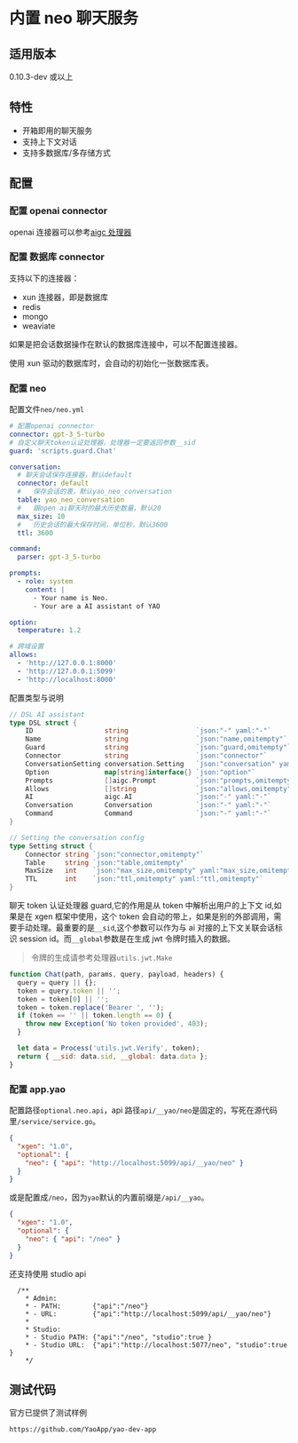 # 内置 neo 聊天服务

## 适用版本

0.10.3-dev 或以上

## 特性

- 开箱即用的聊天服务
- 支持上下文对话
- 支持多数据库/多存储方式

## 配置

### 配置 openai connector

openai 连接器可以参考[aigc 处理器](aigc%E5%A4%84%E7%90%86%E5%99%A8.md)

### 配置 数据库 connector

支持以下的连接器：

- xun 连接器，即是数据库
- redis
- mongo
- weaviate

如果是把会话数据操作在默认的数据库连接中，可以不配置连接器。

使用 xun 驱动的数据库时，会自动的初始化一张数据库表。

### 配置 neo

配置文件`neo/neo.yml`

```yaml
# 配置openai connector
connector: gpt-3_5-turbo
# 自定义聊天token认证处理器，处理器一定要返回参数__sid
guard: 'scripts.guard.Chat'

conversation:
  # 聊天会话保存连接器，默认default
  connector: default
  #   保存会话的表，默认yao_neo_conversation
  table: yao_neo_conversation
  #   跟open ai聊天时的最大历史数量，默认20
  max_size: 10
  #   历史会话的最大保存时间，单位秒，默认3600
  ttl: 3600

command:
  parser: gpt-3_5-turbo

prompts:
  - role: system
    content: |
      - Your name is Neo.
      - Your are a AI assistant of YAO

option:
  temperature: 1.2

# 跨域设置
allows:
  - 'http://127.0.0.1:8000'
  - 'http://127.0.0.1:5099'
  - 'http://localhost:8000'
```

配置类型与说明

```go
// DSL AI assistant
type DSL struct {
	ID                  string                 `json:"-" yaml:"-"`
	Name                string                 `json:"name,omitempty"`
	Guard               string                 `json:"guard,omitempty"`
	Connector           string                 `json:"connector"`
	ConversationSetting conversation.Setting   `json:"conversation" yaml:"conversation"`
	Option              map[string]interface{} `json:"option"`
	Prompts             []aigc.Prompt          `json:"prompts,omitempty"`
	Allows              []string               `json:"allows,omitempty"`
	AI                  aigc.AI                `json:"-" yaml:"-"`
	Conversation        Conversation           `json:"-" yaml:"-"`
	Command             Command                `json:"-" yaml:"-"`
}

// Setting the conversation config
type Setting struct {
	Connector string `json:"connector,omitempty"`
	Table     string `json:"table,omitempty"`
	MaxSize   int    `json:"max_size,omitempty" yaml:"max_size,omitempty"`
	TTL       int    `json:"ttl,omitempty" yaml:"ttl,omitempty"`
}

```

聊天 token 认证处理器 guard,它的作用是从 token 中解析出用户的上下文 id,如果是在 xgen 框架中使用，这个 token 会自动的带上，如果是别的外部调用，需要手动处理。最重要的是`__sid`,这个参数可以作为与 ai 对接的上下文关联会话标识 session id。而`__global`参数是在生成 jwt 令牌时插入的数据。

> 令牌的生成请参考处理器`utils.jwt.Make`

```js
function Chat(path, params, query, payload, headers) {
  query = query || {};
  token = query.token || '';
  token = token[0] || '';
  token = token.replace('Bearer ', '');
  if (token == '' || token.length == 0) {
    throw new Exception('No token provided', 403);
  }

  let data = Process('utils.jwt.Verify', token);
  return { __sid: data.sid, __global: data.data };
}
```

### 配置 app.yao

配置路径`optional.neo.api`，api 路径`api/__yao/neo`是固定的，写死在源代码里`/service/service.go`。

```json
{
  "xgen": "1.0",
  "optional": {
    "neo": { "api": "http://localhost:5099/api/__yao/neo" }
  }
}
```

或是配置成`/neo`，因为`yao`默认的内置前缀是`/api/__yao`。

```json
{
  "xgen": "1.0",
  "optional": {
    "neo": { "api": "/neo" }
  }
}
```

还支持使用 studio api

```jsonc
  /**
    * Admin:
    * - PATH:        {"api":"/neo"}
    * - URL:         {"api":"http://localhost:5099/api/__yao/neo"}
    *
    * Studio:
    * - Studio PATH: {"api":"/neo", "studio":true }
    * - Studio URL:  {"api":"http://localhost:5077/neo", "studio":true }
    */
```

## 测试代码

官方已提供了测试样例

```sh
https://github.com/YaoApp/yao-dev-app
```
